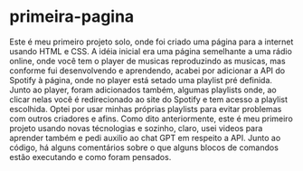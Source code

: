 # primeira-pagina
 Este é meu primeiro projeto solo, onde foi criado uma página para a internet usando HTML e CSS. A idéia inicial era uma página semelhante a uma rádio online, onde você tem o player de musicas reproduzindo as musicas, mas conforme fui desenvolvendo e aprendendo, acabei por adicionar a API do Spotify à página, onde no player está setado uma playlist pré definida. Junto ao player, foram adicionados também, algumas playlists onde, ao clicar nelas você é redirecionado ao site do Spotify e tem acesso a playlist escolhida. Optei por usar minhas próprias playlists para evitar problemas com outros criadores e afins. Como dito anteriormente, este é meu primeiro projeto usando novas técnologias e sozinho, claro, usei videos para aprender também e pedi auxilio ao chat GPT em respeito a API. Junto ao código, há alguns comentários sobre o que alguns blocos de comandos estão executando e como foram pensados.
